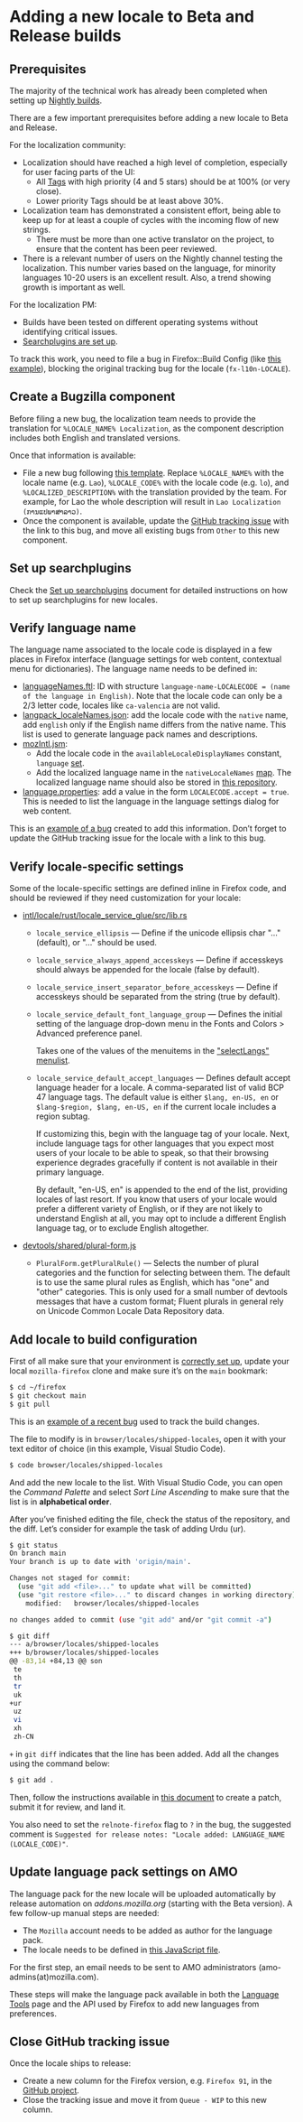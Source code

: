 # Adding a new locale to Beta and Release builds

## Prerequisites

The majority of the technical work has already been completed when setting up [Nightly builds](adding_nightly.md).

There are a few important prerequisites before adding a new locale to Beta and Release.

For the localization community:
* Localization should have reached a high level of completion, especially for user facing parts of the UI:
  * All [Tags](https://mozilla-l10n.github.io/localizer-documentation/tools/pontoon/search_filters.html#tags) with high priority (4 and 5 stars) should be at 100% (or very close).
  * Lower priority Tags should be at least above 30%.
* Localization team has demonstrated a consistent effort, being able to keep up for at least a couple of cycles with the incoming flow of new strings.
  * There must be more than one active translator on the project, to ensure that the content has been peer reviewed.
* There is a relevant number of users on the Nightly channel testing the localization. This number varies based on the language, for minority languages 10-20 users is an excellent result. Also, a trend showing growth is important as well.

For the localization PM:
* Builds have been tested on different operating systems without identifying critical issues.
* [Searchplugins are set up](setup_searchplugins.md).

To track this work, you need to file a bug in Firefox::Build Config (like [this example](https://bugzilla.mozilla.org/show_bug.cgi?id=1359321)), blocking the original tracking bug for the locale (`fx-l10n-LOCALE`).

## Create a Bugzilla component

Before filing a new bug, the localization team needs to provide the translation for `%LOCALE_NAME% Localization`, as the component description includes both English and translated versions.

Once that information is available:
* File a new bug following [this template](https://mzl.la/3jzjaza). Replace `%LOCALE_NAME%` with the locale name (e.g. `Lao`), `%LOCALE_CODE%` with the locale code (e.g. `lo`), and `%LOCALIZED_DESCRIPTION%` with the translation provided by the team. For example, for Lao the whole description will result in `Lao Localization (ການແປພາສາລາວ)`.
* Once the component is available, update the [GitHub tracking issue](https://github.com/orgs/mozilla-l10n/projects/3/views/1) with the link to this bug, and move all existing bugs from `Other` to this new component.

## Set up searchplugins

Check the [Set up searchplugins](setup_searchplugins.md) document for detailed instructions on how to set up searchplugins for new locales.

## Verify language name

The language name associated to the locale code is displayed in a few places in Firefox interface (language settings for web content, contextual menu for dictionaries). The language name needs to be defined in:
* [languageNames.ftl](https://searchfox.org/mozilla-central/source/toolkit/locales/en-US/toolkit/intl/languageNames.ftl): ID with structure `language-name-LOCALECODE = (name of the language in English)`. Note that the locale code can only be a 2/3 letter code, locales like `ca-valencia` are not valid.
* [langpack_localeNames.json](https://searchfox.org/mozilla-central/source/python/mozbuild/mozbuild/action/langpack_localeNames.json): add the locale code with the `native` name, add `english` only if the English name differs from the native name. This list is used to generate language pack names and descriptions.
* [mozIntl.jsm](https://searchfox.org/mozilla-central/source/toolkit/components/mozintl/mozIntl.sys.mjs):
  * Add the locale code in the `availableLocaleDisplayNames` constant, `language` [set](https://searchfox.org/mozilla-central/rev/131338e5017bc0283d86fb73844407b9a2155c98/toolkit/components/mozintl/mozIntl.jsm#451).
  * Add the localized language name in the `nativeLocaleNames` [map](https://searchfox.org/mozilla-central/rev/b3933df6e119bd6caf5d9e5868670348ec26dee3/toolkit/components/mozintl/mozIntl.jsm#650). The localized language name should also be stored in [this repository](https://github.com/mozilla-l10n/firefox-languages/blob/master/output/languages_curated.json).
* [language.properties](https://searchfox.org/mozilla-central/source/intl/locale/language.properties): add a value in the form `LOCALECODE.accept = true`. This is needed to list the language in the language settings dialog for web content.

This is an [example of a bug](https://bugzilla.mozilla.org/show_bug.cgi?id=1807794) created to add this information. Don’t forget to update the GitHub tracking issue for the locale with a link to this bug.

## Verify locale-specific settings

Some of the locale-specific settings are defined inline in Firefox code, and should be reviewed if they need customization for your locale:

* [intl/locale/rust/locale_service_glue/src/lib.rs](https://searchfox.org/firefox-main/source/intl/locale/rust/locale_service_glue/src/lib.rs)
  * `locale_service_ellipsis` — Define if the unicode ellipsis char "…" (default), or "..." should be used.
  * `locale_service_always_append_accesskeys` — Define if accesskeys should always be appended for the locale (false by default).
  * `locale_service_insert_separator_before_accesskeys` — Define if accesskeys should be separated from the string (true by default).
  * `locale_service_default_font_language_group` — Defines the initial setting of the language drop-down menu
    in the Fonts and Colors > Advanced preference panel.

    Takes one of the values of the menuitems in the
    ["selectLangs" menulist](https://searchfox.org/firefox-main/source/browser/components/preferences/dialogs/fonts.xhtml).
  * `locale_service_default_accept_languages` — Defines default accept language header for a locale.
    A comma-separated list of valid BCP 47 language tags.
    The default value is either `$lang, en-US, en` or
    `$lang-$region, $lang, en-US, en` if the current locale includes a region subtag.

    If customizing this, begin with the language tag of your locale.
    Next, include language tags for other languages that you expect most users of your locale to be able to speak,
    so that their browsing experience degrades gracefully if content is not available in their primary language.

    By default, "en-US, en" is appended to the end of the list, providing locales of last resort.
    If you know that users of your locale would prefer a different variety of English,
    or if they are not likely to understand English at all,
    you may opt to include a different English language tag,
    or to exclude English altogether.

* [devtools/shared/plural-form.js](https://searchfox.org/firefox-main/source/devtools/shared/plural-form.js)
  * `PluralForm.getPluralRule()` — Selects the number of plural categories and the function for selecting between them.
    The default is to use the same plural rules as English, which has "one" and "other" categories.
    This is only used for a small number of devtools messages that have a custom format;
    Fluent plurals in general rely on Unicode Common Locale Data Repository data.

## Add locale to build configuration

First of all make sure that your environment is [correctly set up](https://firefox-source-docs.mozilla.org/setup/index.html#getting-set-up-to-work-on-the-firefox-codebase), update your local `mozilla-firefox` clone and make sure it’s on the `main` bookmark:

```BASH
$ cd ~/firefox
$ git checkout main
$ git pull
```

This is an [example of a recent bug](https://bugzilla.mozilla.org/show_bug.cgi?id=1716987) used to track the build changes.

The file to modify is in `browser/locales/shipped-locales`, open it with your text editor of choice (in this example, Visual Studio Code).

```BASH
$ code browser/locales/shipped-locales
```

And add the new locale to the list. With Visual Studio Code, you can open the *Command Palette* and select *Sort Line Ascending* to make sure that the list is in **alphabetical order**.

After you’ve finished editing the file, check the status of the repository, and the diff. Let’s consider for example the task of adding Urdu (ur).

```BASH
$ git status
On branch main
Your branch is up to date with 'origin/main'.

Changes not staged for commit:
  (use "git add <file>..." to update what will be committed)
  (use "git restore <file>..." to discard changes in working directory)
	modified:   browser/locales/shipped-locales

no changes added to commit (use "git add" and/or "git commit -a")

$ git diff
--- a/browser/locales/shipped-locales
+++ b/browser/locales/shipped-locales
@@ -83,14 +84,13 @@ son
 te
 th
 tr
 uk
+ur
 uz
 vi
 xh
 zh-CN
```

`+` in `git diff` indicates that the line has been added. Add all the changes using the command below:

```BASH
$ git add .
```

Then, follow the instructions available in [this document](https://firefox-source-docs.mozilla.org/contributing/contribution_quickref.html#to-write-a-patch) to create a patch, submit it for review, and land it.

You also need to set the `relnote-firefox` flag to `?` in the bug, the suggested comment is `Suggested for release notes: "Locale added: LANGUAGE_NAME (LOCALE_CODE)"`.

## Update language pack settings on AMO

The language pack for the new locale will be uploaded automatically by release automation on *addons.mozilla.org* (starting with the Beta version). A few follow-up manual steps are needed:
* The `Mozilla` account needs to be added as author for the language pack.
* The locale needs to be defined in [this JavaScript file](https://github.com/mozilla/addons-frontend/blob/master/src/amo/languages.js).

For the first step, an email needs to be sent to AMO administrators (amo-admins(at)mozilla.com).

These steps will make the language pack available in both the [Language Tools](https://addons.mozilla.org/firefox/language-tools/) page and the API used by Firefox to add new languages from preferences.

## Close GitHub tracking issue

Once the locale ships to release:
* Create a new column for the Firefox version, e.g. `Firefox 91`, in the [GitHub project](https://github.com/orgs/mozilla-l10n/projects/3/views/1).
* Close the tracking issue and move it from `Queue - WIP` to this new column.
